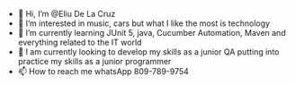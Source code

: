 - 👋 Hi, I’m @Eliu De La Cruz
- 👀 I’m interested in music, cars but what I like the most is technology
- 🌱 I’m currently learning JUnit 5, java, Cucumber Automation, Maven and everything related to the IT world
- 💞️ I am currently looking to develop my skills as a junior QA putting into practice my skills as a junior programmer
- 📫 How to reach me whatsApp 809-789-9754

<!---
eliu-code/eliu-code is a ✨ special ✨ repository because its `README.md` (this file) appears on your GitHub profile.
You can click the Preview link to take a look at your changes.
--->
